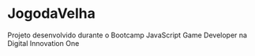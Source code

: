 # JogodaVelha
Projeto desenvolvido durante o Bootcamp JavaScript Game Developer na Digital Innovation One
